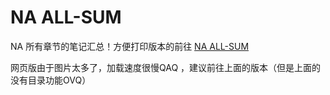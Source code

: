 # NA ALL-SUM

NA 所有章节的笔记汇总！方便打印版本的前往 [NA ALL-SUM](./ALL-SUM.html)

网页版由于图片太多了，加载速度很慢QAQ ，建议前往上面的版本（但是上面的没有目录功能OVQ）